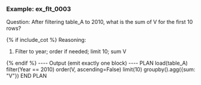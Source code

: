 ### Example: ex_flt_0003
Question:
After filtering table_A to 2010, what is the sum of V for the first 10 rows?

{% if include_cot %}
Reasoning:
1) Filter to year; order if needed; limit 10; sum V

{% endif %}
---- Output (emit exactly one block) ----
PLAN
load(table_A)
filter(Year == 2010)
order(V, ascending=False)
limit(10)
groupby().agg({sum: "V"})
END PLAN

